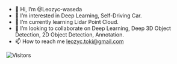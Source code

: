- 👋 Hi, I’m @Leozyc-waseda
- 👀 I’m interested in Deep Learning, Self-Driving Car.
- 🌱 I’m currently learning Lidar Point Cloud.
- 💞️ I’m looking to collaborate on Deep Learning, Deep 3D Object Detection, 2D Object Detection, Annotation.
- 📫 How to reach me leozyc.toki@gmail.com

![Visitors](https://api.visitorbadge.io/api/visitors?path=https%3A%2F%2Fgithub.com%2FLeozyc-waseda&label=VISITORS&countColor=%23263759)
<!---
Leozyc-waseda/Leozyc-waseda is a ✨ special ✨ repository because its `README.md` (this file) appears on your GitHub profile.
You can click the Preview link to take a look at your changes.
--->


